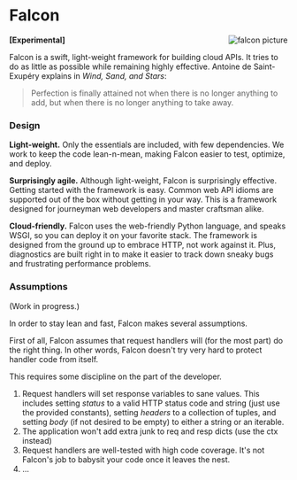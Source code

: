 Falcon
======

<img align="right" style="padding-left: 10px" src="https://upload.wikimedia.org/wikipedia/commons/thumb/3/39/Brown-Falcon%2C-Vic%2C-3.1.2008.jpg/160px-Brown-Falcon%2C-Vic%2C-3.1.2008.jpg" alt="falcon picture" />

**[Experimental]**

Falcon is a swift, light-weight framework for building cloud APIs. It tries to do as little as possible while remaining highly effective. Antoine de Saint-Exupéry explains in *Wind, Sand, and Stars*:

>Perfection is finally attained not when there is no longer anything to add, but when there is no longer anything to take away.

### Design ###

**Light-weight.** Only the essentials are included, with few dependencies. We work to keep the code lean-n-mean, making Falcon easier to test, optimize, and deploy. 

**Surprisingly agile.** Although light-weight, Falcon is surprisingly effective. Getting started with the framework is easy. Common web API idioms are supported out of the box without getting in your way. This is a framework designed for journeyman web developers and master craftsman alike.

**Cloud-friendly.** Falcon uses the web-friendly Python language, and speaks WSGI, so you can deploy it on your favorite stack. The framework is designed from the ground up to embrace HTTP, not work against it. Plus, diagnostics are built right in to make it easier to track down sneaky bugs and frustrating performance problems. 

### Assumptions ###

(Work in progress.)

In order to stay lean and fast, Falcon makes several assumptions.

First of all, Falcon assumes that request handlers will (for the most part) do the right thing. In other words, Falcon doesn't try very hard to protect handler code from itself. 

This requires some discipline on the part of the developer.

1. Request handlers will set response variables to sane values. This includes setting *status* to a valid HTTP status code and string (just use the provided constants), setting *headers* to a collection of tuples, and setting *body* (if not desired to be empty) to either a string or an iterable.  
1. The application won't add extra junk to req and resp dicts (use the ctx instead)
1. Request handlers are well-tested with high code coverage. It's not Falcon's job to babysit your code once it leaves the nest.
1. ...

